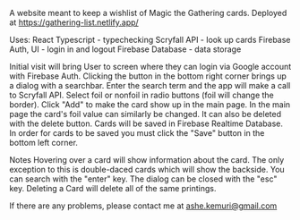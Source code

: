 A website meant to keep a wishlist of Magic the Gathering cards.
Deployed at https://gathering-list.netlify.app/

Uses:
React
Typescript - typechecking
Scryfall API - look up cards
Firebase Auth, UI - login in and logout
Firebase Database - data storage

Initial visit will bring User to screen where they can login via Google account with Firebase Auth.
Clicking the button in the bottom right corner brings up a dialog with a searchbar.
Enter the search term and the app will make a call to Scryfall API.
Select foil or nonfoil in radio buttons (foil will change the border).
Click "Add" to make the card show up in the main page.
In the main page the card's foil value can similarly be changed.
It can also be deleted with the delete button.
Cards will be saved in Firebase Realtime Database.
In order for cards to be saved you must click the "Save" button in the bottom left corner.

Notes
Hovering over a card will show information about the card.
The only exception to this is double-daced cards which will show the backside.
You can search with the "enter" key.
The dialog can be closed with the "esc" key.
Deleting a Card will delete all of the same printings.

If there are any problems, please contact me at ashe.kemuri@gmail.com
